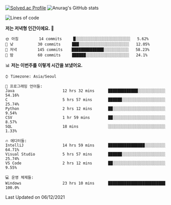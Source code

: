

<!--
**PungwonLee/PungwonLee** is a ✨ _special_ ✨ repository because its `README.md` (this file) appears on your GitHub profile.

Here are some ideas to get you started:

- 🔭 I’m currently working on ...
- 🌱 I’m currently learning ...
- 👯 I’m looking to collaborate on ...
- 🤔 I’m looking for help with ...
- 💬 Ask me about ...
- 📫 How to reach me: ...
- 😄 Pronouns: ...
- ⚡ Fun fact: ...
-->
[![Solved.ac Profile](http://mazassumnida.wtf/api/v2/generate_badge?boj=vnddnjs00)](https://solved.ac/vnddnjs00/)
![Anurag's GitHub stats](https://github-readme-stats.vercel.app/api?username=PungwonLee&show_icons=true&theme=radical)
<!--START_SECTION:waka-->
![Lines of code](https://img.shields.io/badge/%EC%A0%80%EB%8A%94%20%EC%97%AC%ED%83%9C%EA%B9%8C%EC%A7%80%20-83%20Thousand%20%EC%A4%84%EC%9D%98%20%EC%BD%94%EB%93%9C%EB%A5%BC%20%EC%9E%91%EC%84%B1%ED%96%88%EC%96%B4%EC%9A%94.-blue)

**저는 저녁형 인간이에요. 🦉** 

```text
🌞 아침         14 commits     █░░░░░░░░░░░░░░░░░░░░░░░░   5.62% 
🌆 낮　         30 commits     ███░░░░░░░░░░░░░░░░░░░░░░   12.05% 
🌃 저녁         145 commits    ██████████████░░░░░░░░░░░   58.23% 
🌙 밤　         60 commits     ██████░░░░░░░░░░░░░░░░░░░   24.1%

```


📊 **저는 이번주를 이렇게 시간을 보냈어요.** 

```text
⌚︎ Timezone: Asia/Seoul

💬 프로그래밍 언어들: 
Java                     12 hrs 32 mins      █████████████░░░░░░░░░░░░   54.16% 
C                        5 hrs 57 mins       ██████░░░░░░░░░░░░░░░░░░░   25.74% 
Python                   2 hrs 12 mins       ██░░░░░░░░░░░░░░░░░░░░░░░   9.54% 
CSV                      1 hr 59 mins        ██░░░░░░░░░░░░░░░░░░░░░░░   8.57% 
SQL                      18 mins             ░░░░░░░░░░░░░░░░░░░░░░░░░   1.33%

🔥 에디터들: 
IntelliJ                 14 hrs 59 mins      ████████████████░░░░░░░░░   64.71% 
Visual Studio            5 hrs 57 mins       ██████░░░░░░░░░░░░░░░░░░░   25.74% 
VS Code                  2 hrs 12 mins       ██░░░░░░░░░░░░░░░░░░░░░░░   9.55%

💻 운영 체제들: 
Windows                  23 hrs 10 mins      █████████████████████████   100.0%

```


 Last Updated on 06/12/2021
<!--END_SECTION:waka-->
